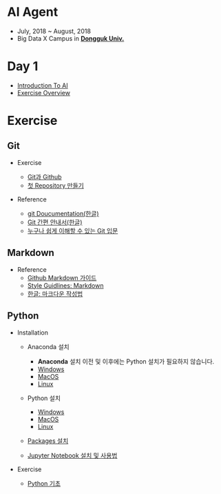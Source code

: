 # AI Agent

- July, 2018 ~ August, 2018
- Big Data X Campus in [**Dongguk Univ.**](http://www.dongguk.edu/mbs/kr/index.jsp)

# Day 1

- [Introduction To AI](./Introduction_To_AI.pdf)
- [Exercise Overview](./Day1_Exercise_Overview.pdf)

# Exercise

## Git

- Exercise
	- [Git과 Github](./Git/Github.md)
	- [첫 Repository 만들기](./Git/FirstRepository.md)

- Reference
	- [git Doucumentation(한글)](https://git-scm.com/book/ko/v1/%EC%8B%9C%EC%9E%91%ED%95%98%EA%B8%B0)
	- [Git 간편 안내서(한글)](https://rogerdudler.github.io/git-guide/index.ko.html)
	- [누구나 쉽게 이해할 수 있는 Git 입문](https://backlog.com/git-tutorial/kr/)

## Markdown

- Reference
	- [Github Markdown 가이드](https://guides.github.com/features/mastering-markdown/)
	- [Style Guidlines: Markdown](https://github.com/carwin/markdown-styleguide)
	- [한글: 마크다운 작성법](https://gist.github.com/ihoneymon/652be052a0727ad59601)

## Python

- Installation

	- Anaconda 설치
		- **Anaconda** 설치 이전 및 이후에는 Python 설치가 필요하지 않습니다.
		- [Windows](./Anaconda/Windows.md)
		- [MacOS](./Anaconda/MacOS.md)
		- [Linux](./Anaconda/Linux.md)

	- Python 설치
		- [Windows](./Python/Windows.md)
		- [MacOS](./Python/MacOS.md)
		- [Linux](./Python/Linux.md)

	- [Packages 설치](./Python/pip.md)

	- [Jupyter Notebook 설치 및 사용법](./Jupyter/README.md)

- Exercise
	- [Python 기초](./Python/Python_tutorial.ipynb)